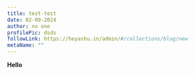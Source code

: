 ```yaml
---
title: test-test
date: 02-09-2024
author: no one
profilePic: dsds
followLink: https://heyashu.in/admin/#/collections/blog/new
metaName: ""
---
```

**Hello**
